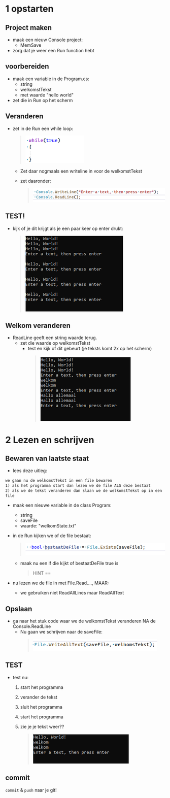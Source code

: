 # 1 opstarten

## Project maken

- maak een nieuw Console project:
    - MemSave
- zorg dat je weer een Run function hebt

## voorbereiden

- maak een variable in de Program.cs:
    - string 
    - welkomstTekst
    - met waarde "hello world"
- zet die in Run op het scherm

## Veranderen

- zet in de Run een while loop:

    > ![](img/while.PNG)  
    - Zet daar nogmaals een writeline in voor de welkomstTekst
    
    
    - zet daaronder:
        > ![](img/enter.PNG)  
## TEST!

- kijk of je dit krijgt als je een paar keer op enter drukt:

    > ![](img/resulttest1.PNG)  

## Welkom veranderen

- ReadLine geeft een string waarde terug.
    - zet die waarde op welkomstTekst
        - test en kijk of dit gebeurt (je teksts komt 2x op het scherm)
            > ![](img/welkomshow.PNG)  

# 2 Lezen en schrijven

## Bewaren van laatste staat

- lees deze uitleg:
```
we gaan nu de welkomstTekst in een file bewaren
1) als het programma start dan lezen we de file ALS deze bestaat
2) als we de tekst veranderen dan slaan we de welkomstTekst op in een file
```

- maak een nieuwe variable in de class Program:
    - string
    - saveFile
    - waarde: "welkomState.txt"

- in de Run kijken we of de file bestaat:
    > ![](img/exists.PNG)  
    - maak nu een if die kijkt of bestaatDeFile true is
        > HINT ==

- nu lezen we de file in met File.Read...., MAAR:
    - we gebruiken niet ReadAllLines maar ReadAllText

## Opslaan

- ga naar het stuk code waar we de welkomstTekst veranderen NA de Console.ReadLine
    - Nu gaan we schrijven naar de saveFile:
        > ![](img/write.PNG)  

## TEST

- test nu:
    1) start het programma
    2) verander de tekst
    3) sluit het programma
    4) start het programma
    5) zie je je tekst weer??
    
        > ![](img/welkom.PNG)  

## commit

`commit` & `push` naar je git! 